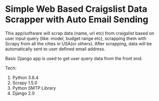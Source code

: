 # Simple Web Based Craigslist Data Scrapper with Auto Email Sending

This app/software will scrap data (name, url etc) from craigslist based on user input query (like: model, budget range etc), scrapping them with Scrapy from all the cities in USA(or others). After scrapping, data will be automatically sent to user defined email address.

Basic Django app is used to get user query data from the front end.

Tech:
1. Python 3.6.4
2. Scrapy 1.5.0
3. Python SMTP Library
4. Django 2.0
